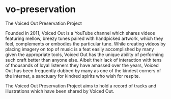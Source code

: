 # vo-preservation
The Voiced Out Preservation Project

Founded in 2011, Voiced Out is a YouTube channel which shares videos featuring mellow, breezy tunes paired with handpicked artwork, which they feel, complements or embodies the particular tune. While creating videos by placing imagery on top of music is a feat easily accomplished by many given the appropriate tools, Voiced Out has the unique ability of performing such craft better than anyone else. Albeit their lack of interaction with tens of thousands of loyal listeners they have amassed over the years, Voiced Out has been frequently dubbed by many as one of the kindest corners of the internet, a sanctuary for kindred spirits who wish for respite.

The Voiced Out Preservation Project aims to hold a record of tracks and illustrations which have been shared by Voiced Out. 
